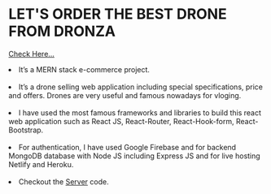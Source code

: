 # LET'S ORDER THE BEST DRONE FROM DRONZA

<a href="https://drone-za-999.netlify.app/">Check Here...</a>

<li>It’s a MERN stack e-commerce project.</li>
<br />
<li>It’s a drone selling web application including special specifications, price and offers. Drones are very useful and famous nowadays for vloging.</li>
<br />
<li>I have used the most famous frameworks and libraries to build this react web application such as React JS, React-Router, React-Hook-form, React-Bootstrap.</li>
<br />
<li>For authentication, I have used Google Firebase and for backend MongoDB database with Node JS including Express JS and for live hosting Netlify and Heroku.</li>
<br />
<li>
Checkout the <a href="https://github.com/Assignments-beginner/dronza-server">Server</a> code.
</li>
